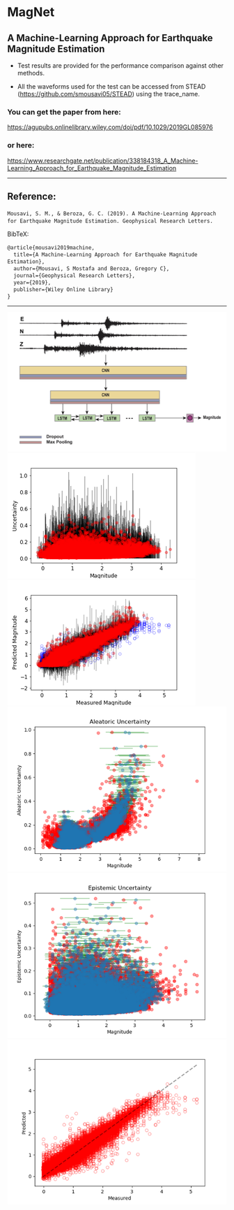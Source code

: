 # MagNet   
## A Machine-Learning Approach for Earthquake Magnitude Estimation                                                                                                            

- Test results are provided for the performance comparison against other methods.

- All the waveforms used for the test can be accessed from STEAD (https://github.com/smousavi05/STEAD) using the trace_name. 

### You can get the paper from here:
https://agupubs.onlinelibrary.wiley.com/doi/pdf/10.1029/2019GL085976
### or here:
https://www.researchgate.net/publication/338184318_A_Machine-Learning_Approach_for_Earthquake_Magnitude_Estimation

-------------------------------------
## Reference:

`Mousavi, S. M., & Beroza, G. C. (2019). A Machine‐Learning Approach for Earthquake Magnitude Estimation. Geophysical Research Letters.` 


BibTeX:

    @article{mousavi2019machine,
      title={A Machine-Learning Approach for Earthquake Magnitude Estimation},
      author={Mousavi, S Mostafa and Beroza, Gregory C},
      journal={Geophysical Research Letters},
      year={2019},
      publisher={Wiley Online Library}
    }

-------------------------------------
![model](Fig_1.jpg)
![7](Fig_7.png)
![8](Fig_8.png)
![plots1](plots1.png)
![plots2](plots2.png)
![plots4](plots4.png)
